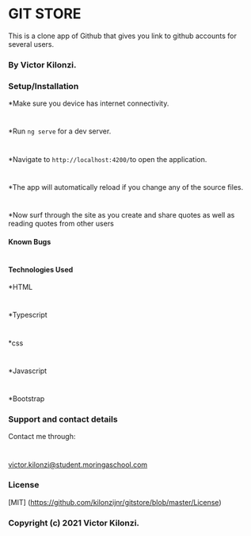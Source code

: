 # GIT STORE
This is a clone app of Github that gives you link to github accounts for several users.

### By Victor Kilonzi.

### Setup/Installation
*Make sure you device has internet connectivity.
#
*Run `ng serve` for a dev server. 
#
*Navigate to `http://localhost:4200/`to open the application.
#
*The app will automatically reload if you change any of the source files.
#
*Now surf through the site as you create and share quotes as well as reading quotes from other users

#### Known Bugs
#
#### Technologies Used
*HTML
#
*Typescript
#
*css
#
*Javascript
#
*Bootstrap

### Support and contact details
Contact me through:
#
victor.kilonzi@student.moringaschool.com

### License
[MIT] (https://github.com/kilonzijnr/gitstore/blob/master/License)

### Copyright (c) 2021 Victor Kilonzi.

